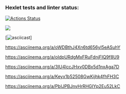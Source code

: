 ### Hexlet tests and linter status:
[![Actions Status](https://github.com/KateSaygi/frontend-project-44/workflows/hexlet-check/badge.svg)](https://github.com/KateSaygi/frontend-project-44/actions)

<a href="https://codeclimate.com/github/KateSaygi/frontend-project-44/maintainability"><img src="https://api.codeclimate.com/v1/badges/d39e6a53dd27dac20e91/maintainability" /></a>

[![asciicast](https://asciinema.org/a/oWDBthJ4Xn6td656yI5eASuhY)] 

https://asciinema.org/a/oWDBthJ4Xn6td656yI5eASuhY

https://asciinema.org/a/oIdpURdgMxFRuFdnjFIQ9f8U9

https://asciinema.org/a/3IU4lccJHxv0DBx5d1nxAga7D

https://asciinema.org/a/Keyx1b52508GwKijhk4fhFH3C

 https://asciinema.org/a/PbIJPBJnvHrRHGIYp2Eu52LkC